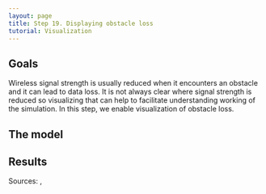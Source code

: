 ```yaml
---
layout: page
title: Step 19. Displaying obstacle loss
tutorial: Visualization
---
```


## Goals

Wireless signal strength is usually reduced when it encounters an obstacle and 
it can lead to data loss. It is not always clear where signal strength 
is reduced so visualizing that can help to facilitate understanding working of the simulation. 
In this step, we enable visualization of obstacle loss.

## The model

## Results

Sources: <a srcfile="visualization/omnetpp.ini" />, <a srcfile="visualization/VisualizationG.ned" />
